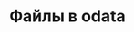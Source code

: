 ---
title: Файлы в odata
sidebar: ember-flexberry-data_sidebar
keywords: Flexberry Ember, odata, файлы
summary: Особенности работы с файлами через odata
toc: true
permalink: ru/efd_work-fiels.html
lang: ru
---